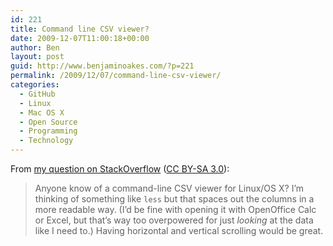 ```yaml
---
id: 221
title: Command line CSV viewer?
date: 2009-12-07T11:00:18+00:00
author: Ben
layout: post
guid: http://www.benjaminoakes.com/?p=221
permalink: /2009/12/07/command-line-csv-viewer/
categories:
  - GitHub
  - Linux
  - Mac OS X
  - Open Source
  - Programming
  - Technology
---
```

From [my question on StackOverflow](http://stackoverflow.com/questions/1875305/command-line-csv-viewer) ([CC BY-SA 3.0](http://creativecommons.org/licenses/by-sa/3.0/)):

> Anyone know of a command-line CSV viewer for Linux/OS X? I&#8217;m thinking of something like `less` but that spaces out the columns in a more readable way. (I&#8217;d be fine with opening it with OpenOffice Calc or Excel, but that&#8217;s way too overpowered for just _looking_ at the data like I need to.) Having horizontal and vertical scrolling would be great.